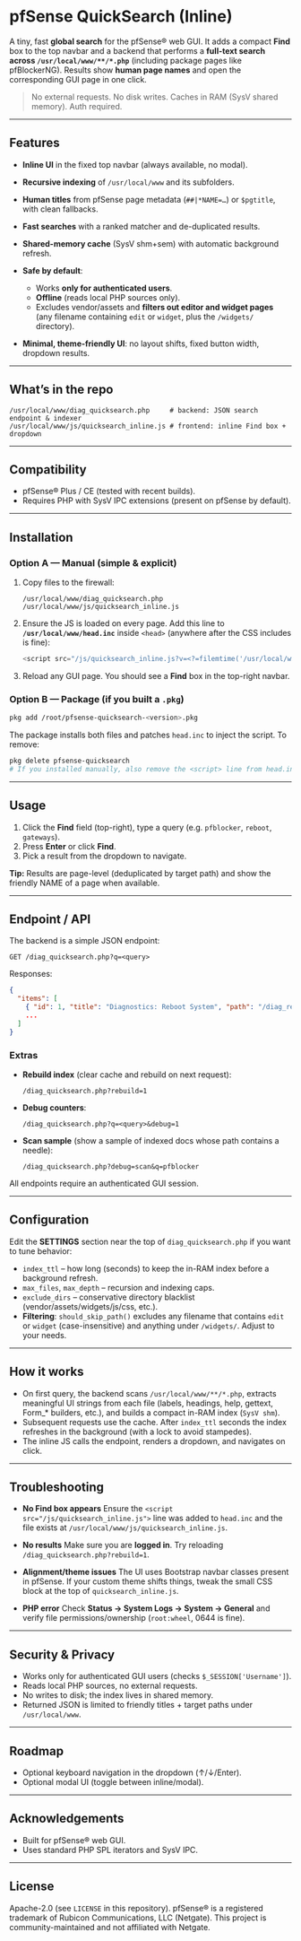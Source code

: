 # pfSense QuickSearch (Inline)

A tiny, fast **global search** for the pfSense® web GUI.
It adds a compact **Find** box to the top navbar and a backend that performs a **full-text search across `/usr/local/www/**/*.php`** (including package pages like pfBlockerNG). Results show **human page names** and open the corresponding GUI page in one click.

> No external requests. No disk writes. Caches in RAM (SysV shared memory). Auth required.

---

## Features

* **Inline UI** in the fixed top navbar (always available, no modal).
* **Recursive indexing** of `/usr/local/www` and its subfolders.
* **Human titles** from pfSense page metadata (`##|*NAME=…`) or `$pgtitle`, with clean fallbacks.
* **Fast searches** with a ranked matcher and de-duplicated results.
* **Shared-memory cache** (SysV shm+sem) with automatic background refresh.
* **Safe by default**:

  * Works **only for authenticated users**.
  * **Offline** (reads local PHP sources only).
  * Excludes vendor/assets and **filters out editor and widget pages**
    (any filename containing `edit` or `widget`, plus the `/widgets/` directory).
* **Minimal, theme-friendly UI**: no layout shifts, fixed button width, dropdown results.

---

## What’s in the repo

```
/usr/local/www/diag_quicksearch.php     # backend: JSON search endpoint & indexer
/usr/local/www/js/quicksearch_inline.js # frontend: inline Find box + dropdown
```

---

## Compatibility

* pfSense® Plus / CE (tested with recent builds).
* Requires PHP with SysV IPC extensions (present on pfSense by default).

---

## Installation

### Option A — Manual (simple & explicit)

1. Copy files to the firewall:

   ```
   /usr/local/www/diag_quicksearch.php
   /usr/local/www/js/quicksearch_inline.js
   ```

2. Ensure the JS is loaded on every page. Add this line to **`/usr/local/www/head.inc`** inside `<head>` (anywhere after the CSS includes is fine):

   ```php
   <script src="/js/quicksearch_inline.js?v=<?=filemtime('/usr/local/www/js/quicksearch_inline.js')?>"></script>
   ```

3. Reload any GUI page. You should see a **Find** box in the top-right navbar.

### Option B — Package (if you built a `.pkg`)

```sh
pkg add /root/pfsense-quicksearch-<version>.pkg
```

The package installs both files and patches `head.inc` to inject the script.
To remove:

```sh
pkg delete pfsense-quicksearch
# If you installed manually, also remove the <script> line from head.inc
```

---

## Usage

1. Click the **Find** field (top-right), type a query (e.g. `pfblocker`, `reboot`, `gateways`).
2. Press **Enter** or click **Find**.
3. Pick a result from the dropdown to navigate.

**Tip:** Results are page-level (deduplicated by target path) and show the friendly NAME of a page when available.

---

## Endpoint / API

The backend is a simple JSON endpoint:

```
GET /diag_quicksearch.php?q=<query>
```

Responses:

```json
{
  "items": [
    { "id": 1, "title": "Diagnostics: Reboot System", "path": "/diag_reboot.php" },
    ...
  ]
}
```

### Extras

* **Rebuild index** (clear cache and rebuild on next request):

  ```
  /diag_quicksearch.php?rebuild=1
  ```
* **Debug counters**:

  ```
  /diag_quicksearch.php?q=<query>&debug=1
  ```
* **Scan sample** (show a sample of indexed docs whose path contains a needle):

  ```
  /diag_quicksearch.php?debug=scan&q=pfblocker
  ```

All endpoints require an authenticated GUI session.

---

## Configuration

Edit the **SETTINGS** section near the top of `diag_quicksearch.php` if you want to tune behavior:

* `index_ttl` – how long (seconds) to keep the in-RAM index before a background refresh.
* `max_files`, `max_depth` – recursion and indexing caps.
* `exclude_dirs` – conservative directory blacklist (vendor/assets/widgets/js/css, etc.).
* **Filtering**: `should_skip_path()` excludes any filename that contains `edit` or `widget` (case-insensitive) and anything under `/widgets/`. Adjust to your needs.

---

## How it works

* On first query, the backend scans `/usr/local/www/**/*.php`, extracts meaningful UI strings from each file (labels, headings, help, gettext, Form\_\* builders, etc.), and builds a compact in-RAM index (`SysV shm`).
* Subsequent requests use the cache. After `index_ttl` seconds the index refreshes in the background (with a lock to avoid stampedes).
* The inline JS calls the endpoint, renders a dropdown, and navigates on click.

---

## Troubleshooting

* **No Find box appears**
  Ensure the `<script src="/js/quicksearch_inline.js">` line was added to `head.inc` and the file exists at `/usr/local/www/js/quicksearch_inline.js`.

* **No results**
  Make sure you are **logged in**. Try reloading `/diag_quicksearch.php?rebuild=1`.

* **Alignment/theme issues**
  The UI uses Bootstrap navbar classes present in pfSense. If your custom theme shifts things, tweak the small CSS block at the top of `quicksearch_inline.js`.

* **PHP error**
  Check **Status → System Logs → System → General** and verify file permissions/ownership (`root:wheel`, 0644 is fine).

---

## Security & Privacy

* Works only for authenticated GUI users (checks `$_SESSION['Username']`).
* Reads local PHP sources, no external requests.
* No writes to disk; the index lives in shared memory.
* Returned JSON is limited to friendly titles + target paths under `/usr/local/www`.

---

## Roadmap

* Optional keyboard navigation in the dropdown (↑/↓/Enter).
* Optional modal UI (toggle between inline/modal).

---

## Acknowledgements

* Built for pfSense® web GUI.
* Uses standard PHP SPL iterators and SysV IPC.

---

## License

Apache-2.0 (see `LICENSE` in this repository).
pfSense® is a registered trademark of Rubicon Communications, LLC (Netgate). This project is community-maintained and not affiliated with Netgate.
